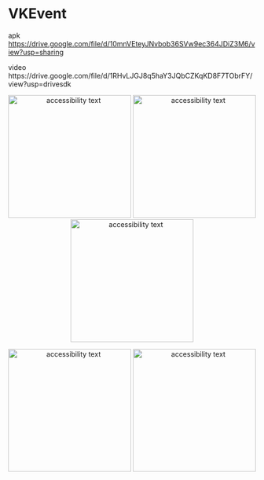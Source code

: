 # VKEvent
apk https://drive.google.com/file/d/10mnVEteyJNvbob36SVw9ec364JDiZ3M6/view?usp=sharing
<p align="left">
video      https://drive.google.com/file/d/1RHvLJGJ8q5haY3JQbCZKqKD8F7TObrFY/view?usp=drivesdk
    
</p>


<p align="center">
    <img src="https://raw.githubusercontent.com/Liyafar27/homePC/master/Screenshot_20211117-101942.png" width="250" alt="accessibility text">  
    <img src="https://raw.githubusercontent.com/Liyafar27/homePC/master/Screenshot_20211117-102013.png" width="250" alt="accessibility text">
     <img src="https://raw.githubusercontent.com/Liyafar27/homePC/master/Screenshot_20211117-102039.png" width="250" alt="accessibility text">

 <p align="center">
    <img src="https://raw.githubusercontent.com/Liyafar27/homePC/master/Screenshot_20211117-102048.png" width="250" alt="accessibility text">  
    <img src="https://raw.githubusercontent.com/Liyafar27/homePC/master/Screenshot_20211117-102059.png" width="250" alt="accessibility text">

</p>
